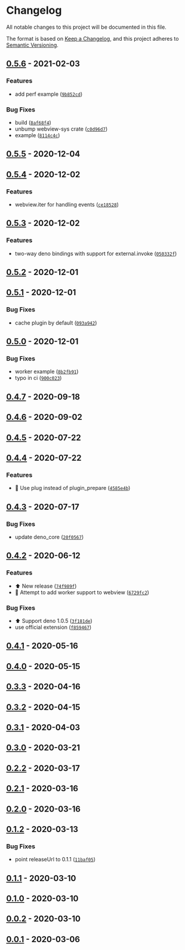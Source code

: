 # Changelog

All notable changes to this project will be documented in this file.

The format is based on [Keep a Changelog], and this project adheres to
[Semantic Versioning].

## [0.5.6] - 2021-02-03

### Features

- add perf example ([`9b852cd`])

### Bug Fixes

- build ([`8af68f4`])
- unbump webview-sys crate ([`c0d96d7`])
- example ([`8114c4c`])

## [0.5.5] - 2020-12-04

## [0.5.4] - 2020-12-02

### Features

- webview.iter for handling events ([`ce18528`])

## [0.5.3] - 2020-12-02

### Features

- two-way deno bindings with support for external.invoke ([`050332f`])

## [0.5.2] - 2020-12-01

## [0.5.1] - 2020-12-01

### Bug Fixes

- cache plugin by default ([`093a942`])

## [0.5.0] - 2020-12-01

### Bug Fixes

- worker example ([`8b2fb91`])
- typo in ci ([`900c023`])

## [0.4.7] - 2020-09-18

## [0.4.6] - 2020-09-02

## [0.4.5] - 2020-07-22

## [0.4.4] - 2020-07-22

### Features

- :electric_plug: Use plug instead of plugin_prepare ([`4585e4b`])

## [0.4.3] - 2020-07-17

### Bug Fixes

- update deno_core ([`20f0567`])

## [0.4.2] - 2020-06-12

### Features

- :arrow_up: New release ([`74f989f`])
- :construction: Attempt to add worker support to webview ([`6729fc2`])

### Bug Fixes

- :arrow_up: Support deno 1.0.5 ([`3f181de`])
- use official extension ([`f859467`])

## [0.4.1] - 2020-05-16

## [0.4.0] - 2020-05-15

## [0.3.3] - 2020-04-16

## [0.3.2] - 2020-04-15

## [0.3.1] - 2020-04-03

## [0.3.0] - 2020-03-21

## [0.2.2] - 2020-03-17

## [0.2.1] - 2020-03-16

## [0.2.0] - 2020-03-16

## [0.1.2] - 2020-03-13

### Bug Fixes

- point releaseUrl to 0.1.1 ([`11baf05`])

## [0.1.1] - 2020-03-10

## [0.1.0] - 2020-03-10

## [0.0.2] - 2020-03-10

## [0.0.1] - 2020-03-06

[keep a changelog]: https://keepachangelog.com/en/1.0.0/
[semantic versioning]: https://semver.org/spec/v2.0.0.html
[0.5.6]: https://github.com/webview/webview_deno/compare/0.5.5...0.5.6
[`9b852cd`]: https://github.com/webview/webview_deno/commit/9b852cd13f8b2528896285db89f1ba12122ddfb4
[`8af68f4`]: https://github.com/webview/webview_deno/commit/8af68f4adb75dd1467815accd641b450708eed00
[`c0d96d7`]: https://github.com/webview/webview_deno/commit/c0d96d756dca3d5296c025d42367adf137f2d17c
[`8114c4c`]: https://github.com/webview/webview_deno/commit/8114c4cb639ed7a9d55c970edab0c99e3281d3d9
[0.5.5]: https://github.com/webview/webview_deno/compare/0.5.4...0.5.5
[0.5.4]: https://github.com/webview/webview_deno/compare/0.5.3...0.5.4
[`ce18528`]: https://github.com/webview/webview_deno/commit/ce18528abbdf1ac6df52e5272b6f56633cb36d73
[0.5.3]: https://github.com/webview/webview_deno/compare/0.5.2...0.5.3
[`050332f`]: https://github.com/webview/webview_deno/commit/050332f6362f58211002a8854740e8ee03e6092a
[0.5.2]: https://github.com/webview/webview_deno/compare/0.5.1...0.5.2
[0.5.1]: https://github.com/webview/webview_deno/compare/0.5.0...0.5.1
[`093a942`]: https://github.com/webview/webview_deno/commit/093a94211a3be1123ab4f11e3803809048177f4c
[0.5.0]: https://github.com/webview/webview_deno/compare/0.4.7...0.5.0
[`8b2fb91`]: https://github.com/webview/webview_deno/commit/8b2fb913ae7abab5ea955f20d66d886352e29fa3
[`900c023`]: https://github.com/webview/webview_deno/commit/900c02311f4e59d85209a72a2f18c0aee11dbb16
[0.4.7]: https://github.com/webview/webview_deno/compare/0.4.6...0.4.7
[0.4.6]: https://github.com/webview/webview_deno/compare/0.4.5...0.4.6
[0.4.5]: https://github.com/webview/webview_deno/compare/0.4.4...0.4.5
[0.4.4]: https://github.com/webview/webview_deno/compare/0.4.3...0.4.4
[`4585e4b`]: https://github.com/webview/webview_deno/commit/4585e4b9e078bc5a734c6651f73821f2dde41cef
[0.4.3]: https://github.com/webview/webview_deno/compare/0.4.2...0.4.3
[`20f0567`]: https://github.com/webview/webview_deno/commit/20f05678e8765584fdf2f787ec9dfc82a3d86a05
[0.4.2]: https://github.com/webview/webview_deno/compare/0.4.1...0.4.2
[`74f989f`]: https://github.com/webview/webview_deno/commit/74f989f1777b9abfda8613bd28d2955b7723daf9
[`6729fc2`]: https://github.com/webview/webview_deno/commit/6729fc2a0b9cf1919f5562eb5b09f6922df297de
[`3f181de`]: https://github.com/webview/webview_deno/commit/3f181ded9aaccd017e72e6fba419af07b24861b3
[`f859467`]: https://github.com/webview/webview_deno/commit/f859467bb009a174f9a65147b421da52c75980a5
[0.4.1]: https://github.com/webview/webview_deno/compare/0.4.0...0.4.1
[0.4.0]: https://github.com/webview/webview_deno/compare/0.3.3...0.4.0
[0.3.3]: https://github.com/webview/webview_deno/compare/0.3.2...0.3.3
[0.3.2]: https://github.com/webview/webview_deno/compare/0.3.1...0.3.2
[0.3.1]: https://github.com/webview/webview_deno/compare/0.3.0...0.3.1
[0.3.0]: https://github.com/webview/webview_deno/compare/0.2.2...0.3.0
[0.2.2]: https://github.com/webview/webview_deno/compare/0.2.1...0.2.2
[0.2.1]: https://github.com/webview/webview_deno/compare/0.2.0...0.2.1
[0.2.0]: https://github.com/webview/webview_deno/compare/0.1.2...0.2.0
[0.1.2]: https://github.com/webview/webview_deno/compare/0.1.1...0.1.2
[`11baf05`]: https://github.com/webview/webview_deno/commit/11baf05dfdc1581f92533a7cb98f390ee11ef6ce
[0.1.1]: https://github.com/webview/webview_deno/compare/0.1.0...0.1.1
[0.1.0]: https://github.com/webview/webview_deno/compare/0.0.2...0.1.0
[0.0.2]: https://github.com/webview/webview_deno/compare/0.0.1...0.0.2
[0.0.1]: https://github.com/webview/webview_deno/compare/0.0.1
